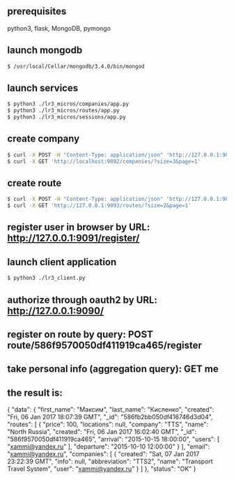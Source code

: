 ## prerequisites
python3, flask, MongoDB, pymongo

## launch mongodb
```sh
$ /usr/local/Cellar/mongodb/3.4.0/bin/mongod
```

## launch services
```sh
$ python3 ./lr3_micros/companies/app.py
$ python3 ./lr3_micros/routes/app.py
$ python3 ./lr3_micros/sessions/app.py
```

## create company
```sh
$ curl -X POST -H "Content-Type: application/json" 'http://127.0.0.1:9092/company/' -d '{"abbreviation": "TTS", "name": "Transport Travel System", "info": null, "user": "xammi@yandex.ru"}'
$ curl -X GET 'http://localhost:9092/companies/?size=3&page=1'
```

## create route
```sh
$ curl -X POST -H "Content-Type: application/json" 'http://127.0.0.1:9093/route/' -d '{"name": "North Russia", "departure": "2015-10-10 12:00:00", "arrival": "2015-10-15 18:00:00", "price": 100, "company": "TTS"}'
$ curl -X GET 'http://127.0.0.1:9093/routes/?size=2&page=1'
```

## register user in browser by URL: http://127.0.0.1:9091/register/

## launch client application
```sh
$ python3 ./lr3_client.py
```

## authorize through oauth2 by URL: http://127.0.0.1:9090/
## register on route by query: POST route/586f9570050df411919ca465/register
## take personal info (aggregation query): GET me

## the result is:
{
    "data": {
        "first_name": "Максим",
        "last_name": "Кисленко",
        "created": "Fri, 06 Jan 2017 18:07:39 GMT",
        "_id": "586fb2bb050df416746d3d04",
        "routes": [
            {
                "price": 100,
                "locations": null,
                "company": "TTS",
                "name": "North Russia",
                "created": "Fri, 06 Jan 2017 16:02:40 GMT",
                "_id": "586f9570050df411919ca465",
                "arrival": "2015-10-15 18:00:00",
                "users": [
                    "xammi@yandex.ru"
                ],
                "departure": "2015-10-10 12:00:00"
            }
        ],
        "email": "xammi@yandex.ru",
        "companies": [
            {
                "created": "Sat, 07 Jan 2017 23:22:39 GMT",
                "info": null,
                "abbreviation": "TTS2",
                "name": "Transport Travel System",
                "user": "xammi@yandex.ru"
            }
        ]
    },
    "status": "OK"
}